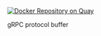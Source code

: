 [![Docker Repository on Quay](https://quay.io/repository/hirokazumiyaji/grpc-protobuf/status "Docker Repository on Quay")](https://quay.io/repository/hirokazumiyaji/grpc-protobuf)

gRPC protocol buffer

